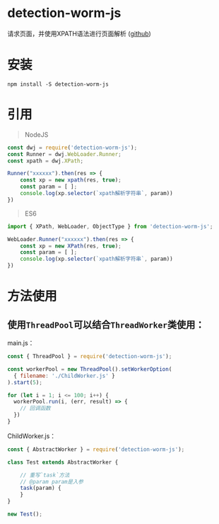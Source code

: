 # detection-worm-js
请求页面，并使用XPATH语法进行页面解析 ([github](https://github.com/Ren-Zhi-Chao/detection-worm-js#readme))

# 安装
`npm install -S detection-worm-js`

# 引用

> NodeJS
``` javascript
const dwj = require('detection-worm-js');
const Runner = dwj.WebLoader.Runner;
const xpath = dwj.XPath;

Runner("xxxxxx").then(res => {
    const xp = new xpath(res, true);
    const param = [ ];
    console.log(xp.selector(`xpath解析字符串`, param))
})
```

> ES6
``` typescript
import { XPath, WebLoader, ObjectType } from 'detection-worm-js';

WebLoader.Runner("xxxxxx").then(res => {
    const xp = new XPath(res, true);
    const param = [ ];
    console.log(xp.selector(`xpath解析字符串`, param))
})
```
# 方法使用
## 使用`ThreadPool`可以结合`ThreadWorker`类使用： 

main.js：
``` javascript
const { ThreadPool } = require('detection-worm-js');

const workerPool = new ThreadPool().setWorkerOption(
  { filename: './ChildWorker.js' }
).start(5);

for (let i = 1; i <= 100; i++) {
  workerPool.run(i, (err, result) => {
    // 回调函数
  })
}
```

ChildWorker.js：
``` javascript
const { AbstractWorker } = require('detection-worm-js');

class Test extends AbstractWorker {

    // 重写`task`方法
    // @param param是入参
    task(param) {
    }
}

new Test();
```

